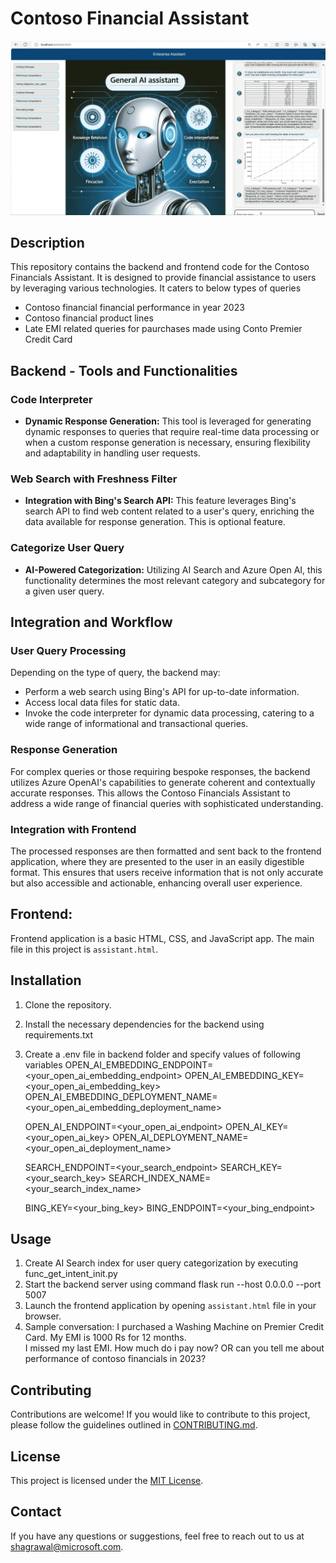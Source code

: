 # Contoso Financial Assistant

![Contoso Financials](media/ContosoFinancials.jpg)

## Description

This repository contains the backend and frontend code for the Contoso Financials Assistant. It is designed to provide financial assistance to users by leveraging various technologies. It caters to below types of queries
- Contoso financial financial performance in year 2023
- Contoso financial product lines
- Late EMI related queries for paurchases made using Conto Premier Credit Card 


## Backend - Tools and Functionalities

### Code Interpreter

- **Dynamic Response Generation:** This tool is leveraged for generating dynamic responses to queries that require real-time data processing or when a custom response generation is necessary, ensuring flexibility and adaptability in handling user requests.

### Web Search with Freshness Filter

- **Integration with Bing's Search API:** This feature leverages Bing's search API to find web content related to a user's query, enriching the data available for response generation. This is optional feature.

### Categorize User Query

- **AI-Powered Categorization:** Utilizing AI Search and Azure Open AI, this functionality determines the most relevant category and subcategory for a given user query.


## Integration and Workflow

### User Query Processing

Depending on the type of query, the backend may:
- Perform a web search using Bing's API for up-to-date information.
- Access local data files for static data.
- Invoke the code interpreter for dynamic data processing, catering to a wide range of informational and transactional queries.

### Response Generation

For complex queries or those requiring bespoke responses, the backend utilizes Azure OpenAI's capabilities to generate coherent and contextually accurate responses. This allows the Contoso Financials Assistant to address a wide range of financial queries with sophisticated understanding.

### Integration with Frontend

The processed responses are then formatted and sent back to the frontend application, where they are presented to the user in an easily digestible format. This ensures that users receive information that is not only accurate but also accessible and actionable, enhancing overall user experience.

## Frontend: 
Frontend application is a basic HTML, CSS, and JavaScript app.
The main file in this project is `assistant.html`.

## Installation

1. Clone the repository.
2. Install the necessary dependencies for the backend using requirements.txt
3. Create a .env file in backend folder and specify values of following variables
      OPEN_AI_EMBEDDING_ENDPOINT=<your_open_ai_embedding_endpoint>
      OPEN_AI_EMBEDDING_KEY=<your_open_ai_embedding_key>
      OPEN_AI_EMBEDDING_DEPLOYMENT_NAME=<your_open_ai_embedding_deployment_name>
      
      OPEN_AI_ENDPOINT=<your_open_ai_endpoint>
      OPEN_AI_KEY=<your_open_ai_key>
      OPEN_AI_DEPLOYMENT_NAME=<your_open_ai_deployment_name>
      
      SEARCH_ENDPOINT=<your_search_endpoint>
      SEARCH_KEY=<your_search_key>
      SEARCH_INDEX_NAME=<your_search_index_name>
      
      BING_KEY=<your_bing_key>
      BING_ENDPOINT=<your_bing_endpoint>

## Usage

1. Create AI Search index for user query categorization by executing func_get_intent_init.py 
2. Start the backend server using command flask run --host 0.0.0.0 --port 5007
3. Launch the frontend application by opening `assistant.html` file in your browser.
4. Sample conversation:
I purchased a Washing Machine on Premier Credit Card. 
My EMI is 1000 Rs for 12 months.  
I missed my last EMI. How much do i pay now?
OR 
can you tell me about performance of contoso financials in 2023?



## Contributing

Contributions are welcome! If you would like to contribute to this project, please follow the guidelines outlined in [CONTRIBUTING.md](path/to/CONTRIBUTING.md).

## License

This project is licensed under the [MIT License](path/to/LICENSE).

## Contact

If you have any questions or suggestions, feel free to reach out to us at [shagrawal@microsoft.com](mailto:shagrawal@microsoft.com).
